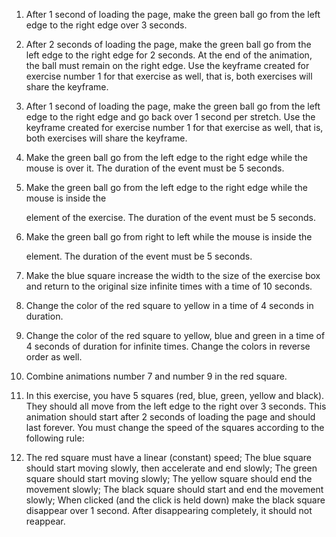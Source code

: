 1) After 1 second of loading the page, make the green ball go from the left edge to the right edge over 3 seconds.

2) After 2 seconds of loading the page, make the green ball go from the left edge to the right edge for 2 seconds. At the end of the animation, the ball must remain on the right edge. Use the keyframe created for exercise number 1 for that exercise as well, that is, both exercises will share the keyframe.

3) After 1 second of loading the page, make the green ball go from the left edge to the right edge and go back over 1 second per stretch. Use the keyframe created for exercise number 1 for that exercise as well, that is, both exercises will share the keyframe.

4) Make the green ball go from the left edge to the right edge while the mouse is over it. The duration of the event must be 5 seconds.

5) Make the green ball go from the left edge to the right edge while the mouse is inside the <section> element of the exercise. The duration of the event must be 5 seconds.

6) Make the green ball go from right to left while the mouse is inside the <div id = "exercise-6-square"> element. The duration of the event must be 5 seconds.

7) Make the blue square increase the width to the size of the exercise box and return to the original size infinite times with a time of 10 seconds.

8) Change the color of the red square to yellow in a time of 4 seconds in duration.

9) Change the color of the red square to yellow, blue and green in a time of 4 seconds of duration for infinite times. Change the colors in reverse order as well.

10) Combine animations number 7 and number 9 in the red square.

11) In this exercise, you have 5 squares (red, blue, green, yellow and black). They should all move from the left edge to the right over 3 seconds. This animation should start after 2 seconds of loading the page and should last forever. You must change the speed of the squares according to the following rule:

12) The red square must have a linear (constant) speed;
The blue square should start moving slowly, then accelerate and end slowly;
The green square should start moving slowly;
The yellow square should end the movement slowly;
The black square should start and end the movement slowly;
When clicked (and the click is held down) make the black square disappear over 1 second. After disappearing completely, it should not reappear.